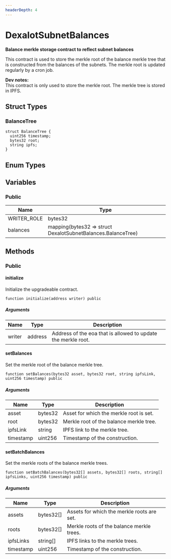 ```yaml
---
headerDepth: 4
---
```


# DexalotSubnetBalances

**Balance merkle storage contract to reflect subnet balances**

This contract is used to store the merkle root of the balance merkle tree
that is constructed from the balances of the subnets. The merkle root is updated
regularly by a cron job.

**Dev notes:** \
This contract is only used to store the merkle root. The merkle tree is
stored in IPFS.

## Struct Types

### BalanceTree

```solidity
struct BalanceTree {
  uint256 timestamp;
  bytes32 root;
  string ipfs;
}
```

## Enum Types

## Variables

### Public

| Name | Type |
| --- | --- |
| WRITER_ROLE | bytes32 |
| balances | mapping(bytes32 &#x3D;&gt; struct DexalotSubnetBalances.BalanceTree) |

## Methods

### Public

#### initialize

Initialize the upgradeable contract.

```solidity:no-line-numbers
function initialize(address writer) public
```

##### Arguments

| Name | Type | Description |
| ---- | ---- | ----------- |
| writer | address | Address of the eoa that is allowed to update the merkle root. |

#### setBalances

Set the merkle root of the balance merkle tree.

```solidity:no-line-numbers
function setBalances(bytes32 asset, bytes32 root, string ipfsLink, uint256 timestamp) public
```

##### Arguments

| Name | Type | Description |
| ---- | ---- | ----------- |
| asset | bytes32 | Asset for which the merkle root is set. |
| root | bytes32 | Merkle root of the balance merkle tree. |
| ipfsLink | string | IPFS link to the merkle tree. |
| timestamp | uint256 | Timestamp of the construction. |

#### setBatchBalances

Set the merkle roots of the balance merkle trees.

```solidity:no-line-numbers
function setBatchBalances(bytes32[] assets, bytes32[] roots, string[] ipfsLinks, uint256 timestamp) public
```

##### Arguments

| Name | Type | Description |
| ---- | ---- | ----------- |
| assets | bytes32[] | Assets for which the merkle roots are set. |
| roots | bytes32[] | Merkle roots of the balance merkle trees. |
| ipfsLinks | string[] | IPFS links to the merkle trees. |
| timestamp | uint256 | Timestamp of the construction. |

